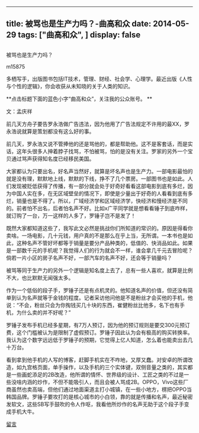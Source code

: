 
---
title:   被骂也是生产力吗？-曲高和众
date: 2014-05-29
tags: ["曲高和众", ]
display: false
---


## 



被骂也是生产力吗？




m15875




多栖写手，出版图书包括IT技术，管理、财经、社会学、心理学。最近出版《人性与个性的逻辑》，你会收获从未知晓的关于人类的知识。


**点击标题下面的蓝色小字“曲高和众”，关注我的公众账号。 **



 

文：孟庆祥

 

前几天方舟子要告罗永浩做广告违法，因为他用了广告法规定不许用的最XX，罗永浩说就算是策划都没有这么好的事。

 

前几天，罗永浩又说不管捧他的还是骂他的，都是帮助他。这不是客套话，而是实话，这年头很多人抻着脖子找骂，不怕被骂，怕的是没有关注。罗家的另外一个宝贝通过骂声获得知名度已经移民美国。

 

大家都认为只要出名，好名声当然好，就算是坏名声也是生产力。一部电影最怕的就是没有理，默默地上线，默默的下线，挣不了几个票房。一部图书也是如此。人们发现被贬低获得了传播，有一部分就会处于好奇好看看这部电影到底有多烂，因为中国人实在多，在无区域壁垒的情况下，即使是少量出于好奇的人看看到底有多烂，销量也是不得了。所以，广域经济学和区域经济学，快经济和慢经济是不同的。前者怕不出名，后者怕名声不好。比如x广平同学就是想看看锤子到底咋样，就订购了一台，万一这样的人多了，罗锤子岂不是发了！

 

既然大家都知道这些了，我写此文必然是挑战你们所知道的常识的。原因是得看你卖啥。一场电影，几十元钱，用户真的不是那么在乎上当，无所谓。一本书也是如此，这种名声不管好坏都等于销量是要分产品种类的，低值的、快消品如此。如果是一部数千元的手机呢？我觉得人们的行为就会不一样，谁会拿几千元去冒险呢？倘若一片小区的房子名声不好，一部汽车的名声不好，还会等于销量吗？

 

被骂等同于生产力的另外一个逻辑是知名度上去了，总有一些人喜欢，就算是比例不大，也比默默无闻强太多。

 

作为一个低俗的段子手，罗锤子还是有点机灵的。他知道名声的价值，但还没有简单到认为名声就等于金钱的程度。记者采访他问他是不是粉丝才会买他的手机，他说：“不会，粉丝只会为你掏钱买几十块的东西，崔健粉丝比他多，名下也有手机，为什么卖的并不好呢？”

 

罗锤子发布手机已经多星期，有7万人预订，因为他的预订规则是要交300元预订费，这个门槛被认为是限制了虚假预订。罗锤子因此认为会有极高的购买转换率。我认为这个数字远远低于罗锤子的预期，它觉得上亿人知道，怎么着也能卖出去几十万台。

 

看到拿到他手机的人写的博客，赶脚手机实在不咋地，又厚又蠢。对安卓的所谓改造，如九宫格页面，单手操作，以及手机的三个实体键，双侧音量之类的，其实都是一些画蛇添足的2B改造，他所谓的情怀、世界级的设计、工匠之类的不过是一些没啥内涵的炒作，不但不能吸引人，而且会被人骂成2B。OPPO，Vivo这些厂商虽然也卖高端，但他们通过地面渠道主打小城镇，在一些小地方，楞把OPPO当韩国品牌。罗锤子要攻打的是核心城市的小白领，靠的就是传播和名声，最近秘密发软文，这些SB写手鼓吹的令人作呕，我看他所炒作的名声无助于这个段子手变成手机大牛。











[留言](javascript:;)


